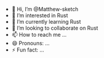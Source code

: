 - 👋 Hi, I’m @Matthew-sketch
- 👀 I’m interested in Rust
- 🌱 I’m currently learning Rust
- 💞️ I’m looking to collaborate on Rust
- 📫 How to reach me ...
- 😄 Pronouns: ...
- ⚡ Fun fact: ...

<!---
Matthew-sketch/Matthew-sketch is a ✨ special ✨ repository because its `README.md` (this file) appears on your GitHub profile.
You can click the Preview link to take a look at your changes.
--->
